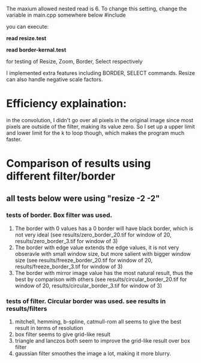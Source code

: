 The maxium allowed nested read is 6. To change this setting, change the variable <numNested> in main.cpp somewhere below #include

you can execute:

**read resize.test**


**read border-kernal.test**

for testing of Resize, Zoom, Border, Select respectively

I implemented extra features including BORDER, SELECT commands. Resize can also handle negative scale factors.

# Efficiency explaination:
in the convolution, I didn't go over all pixels in the original image since most pixels are outside of the filter, making its value zero. So I set up a upper limit and lower limit for the k to loop though, which makes the program much faster.

# Comparison of results using different filter/border
## all tests below were using "resize -2 -2"
### tests of border. Box filter was used.
1. The border with 0 values has a 0 border will have black border, which is not very ideal (see results/zero_border_20.tif for window of 20, results/zero_border_3.tif for window of 3) 
2. The border with edge value extends the edge values, it is not very obseravle with small window size, but more salient with bigger window size (see results/freeze_border_20.tif for window of 20, results/freeze_border_3.tif for window of 3)
3. The border with mirror image value has the most natural result, thus the best by comparison with others (see results/circular_border_20.tif for window of 20, results/circular_border_3.tif for window of 3)
### tests of filter. Circular border was used. see results in results/filters 
1. mitchell, hemming, b-spline, catmull-rom  all seems to give the best result in terms of resolution
2. box filter seems to give grid-like result
3. triangle and lanczos both seem to improve the grid-like result over box filter
4. gaussian filter smoothes the image a lot, making it more blurry.
